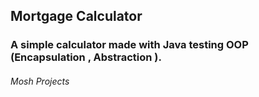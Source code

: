 ## Mortgage Calculator

### A simple calculator made with Java testing OOP (Encapsulation , Abstraction ).

###### Mosh Projects
